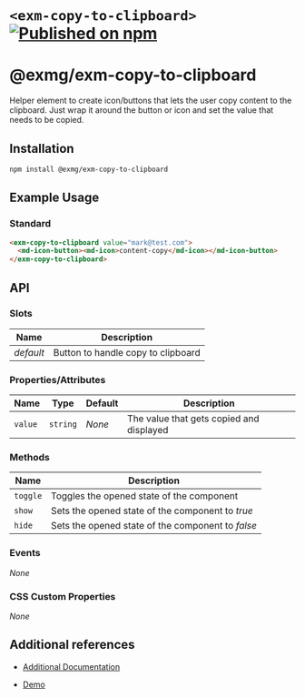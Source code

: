 # `<exm-copy-to-clipboard>` [![Published on npm](https://img.shields.io/npm/v/@exmg/exm-copy-to-clipboard.svg)](https://www.npmjs.com/package/@exmg/exm-copy-to-clipboard)

# @exmg/exm-copy-to-clipboard

Helper element to create icon/buttons that lets the user copy content to the clipboard. Just wrap it around
the button or icon and set the value that needs to be copied.

## Installation

```sh
npm install @exmg/exm-copy-to-clipboard
```

## Example Usage

### Standard

```html
<exm-copy-to-clipboard value="mark@test.com">
  <md-icon-button><md-icon>content-copy</md-icon></md-icon-button>
</exm-copy-to-clipboard>
```

## API

### Slots

| Name      | Description                        |
| --------- | ---------------------------------- |
| _default_ | Button to handle copy to clipboard |

### Properties/Attributes

| Name    | Type     | Default | Description                              |
| ------- | -------- | ------- | ---------------------------------------- |
| `value` | `string` | _None_  | The value that gets copied and displayed |

### Methods

| Name     | Description                                       |
| -------- | ------------------------------------------------- |
| `toggle` | Toggles the opened state of the component         |
| `show`   | Sets the opened state of the component to _true_  |
| `hide`   | Sets the opened state of the component to _false_ |

### Events

_None_

### CSS Custom Properties

_None_

## Additional references

- [Additional Documentation](https://exmg.github.io/exmachina-web-components/ExmgCopyToClipboard.html)

- [Demo](https://exmg.github.io/exmachina-web-components/demo/?el=exm-copy-to-clipboard)
